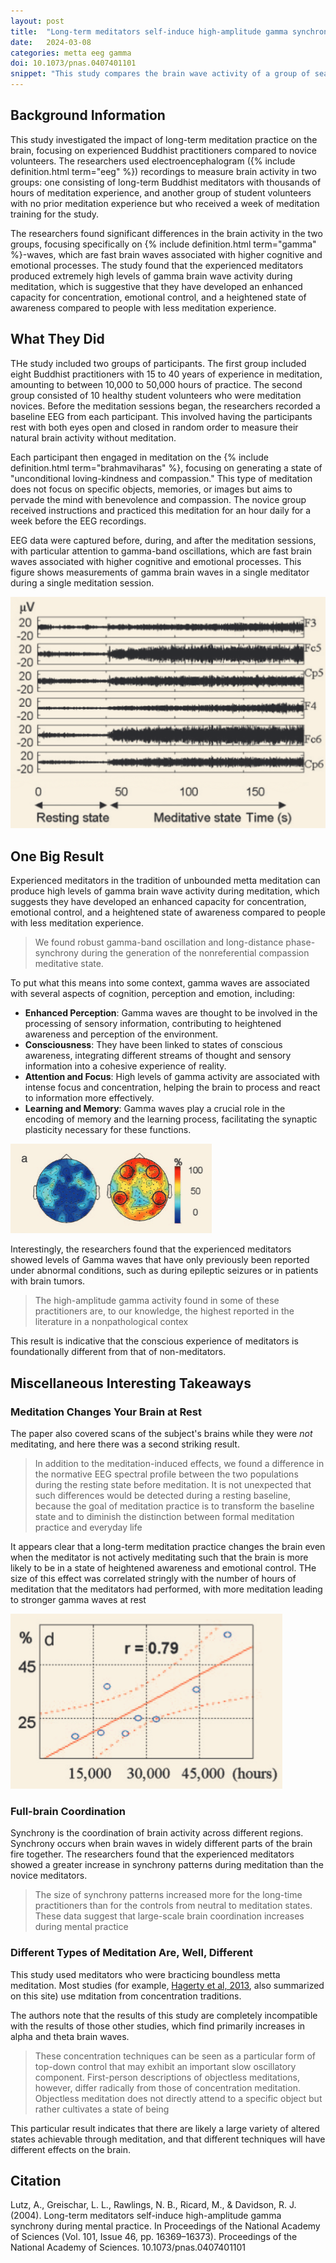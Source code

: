 ```yaml
---
layout: post
title:  "Long-term meditators self-induce high-amplitude gamma synchrony during mental practice"
date:   2024-03-08
categories: metta eeg gamma
doi: 10.1073/pnas.0407401101
snippet: "This study compares the brain wave activity of a group of seasoned meditators to that of meditation novices, both at rest and during meditation. It finds that experienced meditators generate extremely high amounts of gamma brain waves, associated with enhanced perception, consciouness, attention and memory.  These gamma waves are elevated both in- and out- side of meditation. More meditation experience is correlated with stronger gamma waves."
---
```


## Background Information

This study investigated the impact of long-term meditation practice on the brain, focusing on experienced Buddhist practitioners compared to novice volunteers. The researchers used electroencephalogram ({% include definition.html term="eeg" %}) recordings to measure brain activity in two groups: one consisting of long-term Buddhist meditators with thousands of hours of meditation experience, and another group of student volunteers with no prior meditation experience but who received a week of meditation training for the study.

The researchers found significant differences in the brain activity in the two groups, focusing specifically on {% include definition.html term="gamma" %}-waves, which are fast brain waves associated with higher cognitive and emotional processes. The study found that the experienced meditators produced extremely high levels of gamma brain wave activity during meditation, which is suggestive that they have developed an enhanced capacity for concentration, emotional control, and a heightened state of awareness compared to people with less meditation experience.

## What They Did

THe study included two groups of participants. The first group included eight Buddhist practitioners with 15 to 40 years of experience in meditation, amounting to between 10,000 to 50,000 hours of practice. The second group consisted of 10 healthy student volunteers who were meditation novices.  Before the meditation sessions began, the researchers recorded a baseline EEG from each participant. This involved having the participants rest with both eyes open and closed in random order to measure their natural brain activity without meditation.

Each participant then engaged in meditation on the {% include definition.html term="brahmaviharas" %}, focusing on generating a state of "unconditional loving-kindness and compassion." This type of meditation does not focus on specific objects, memories, or images but aims to pervade the mind with benevolence and compassion. The novice group received instructions and practiced this meditation for an hour daily for a week before the EEG recordings.

EEG data were captured before, during, and after the meditation sessions, with particular attention to gamma-band oscillations, which are fast brain waves associated with higher cognitive and emotional processes.  This figure shows measurements of gamma brain waves in a single meditator during a single meditation session.

![The size of gamma waves for one meditator during a session measured from four electrodes.  The meditator started meditating at 45 seconds, and the amplitude of the gamma waves picks up quickly and continues to increase in size](/assets/article_images/high-amplitude-gamma-synchrony/gamma.png)

## One Big Result

Experienced meditators in the tradition of unbounded metta meditation can produce high levels of gamma brain wave activity during meditation, which suggests they have developed an enhanced capacity for concentration, emotional control, and a heightened state of awareness compared to people with less meditation experience.

> We found robust gamma-band oscillation and long-distance phase-synchrony during the generation of the nonreferential compassion meditative state.

To put what this means into some context, gamma waves are associated with several aspects of cognition, perception and emotion, including:

* **Enhanced Perception**: Gamma waves are thought to be involved in the processing of sensory information, contributing to heightened awareness and perception of the environment.
* **Consciousness**: They have been linked to states of conscious awareness, integrating different streams of thought and sensory information into a cohesive experience of reality.
* **Attention and Focus**: High levels of gamma activity are associated with intense focus and concentration, helping the brain to process and react to information more effectively.
* **Learning and Memory**: Gamma waves play a crucial role in the encoding of memory and the learning process, facilitating the synaptic plasticity necessary for these functions.

![Maps showing what fraction of the meditators in the inexperienced (left) and experienced (right) groups had increases of at least 2x in gamma wave amplitude during meditation.  Almost all experienced meditators experienced sharp spikes in the amplitude of their brain's gamma waves](/assets/article_images/high-amplitude-gamma-synchrony/gamma_map.png)

Interestingly, the researchers found that the experienced meditators showed levels of Gamma waves that have only previously been reported under abnormal conditions, such as during epileptic seizures or in patients with brain tumors.

> The high-amplitude gamma activity found in some of these practitioners are, to our knowledge, the highest reported in the literature in a nonpathological contex

This result is indicative that the conscious experience of meditators is foundationally different from that of non-meditators.

## Miscellaneous Interesting Takeaways

### Meditation Changes Your Brain at Rest

The paper also covered scans of the subject's brains while they were *not* meditating, and here there was a second striking result.

> In addition to the meditation-induced effects, we found a difference in the normative EEG spectral profile between the two populations during the resting state before meditation. It is not unexpected that such differences would be detected during a resting baseline, because the goal of meditation practice is to transform the baseline state and to diminish the distinction between formal meditation practice and everyday life

It appears clear that a long-term meditation practice changes the brain even when the meditator is not actively meditating such that the brain is more likely to be in a state of heightened awareness and emotional control.  THe size of this effect was correlated stringly with the number of hours of meditation that the meditators had performed, with more meditation leading to stronger gamma waves at rest

![Plot showing the relative gamma activation for the meditators at rest as a function of the number of hours of meditative experience they have.  There is a strong positive correlation between the number of hours of meditation experience and the strength of the resting gamma waves](/assets/article_images/high-amplitude-gamma-synchrony/gamma_vs_experience.png)

### Full-brain Coordination

Synchrony is the coordination of brain activity across different regions.  Synchrony occurs when brain waves in widely different parts of the brain fire together.  The researchers found that the experienced meditators showed a greater increase in synchrony patterns during meditation than the novice meditators.

> The size of synchrony patterns increased more for the long-time practitioners than for the controls from neutral to meditation states. These data suggest that large-scale brain coordination increases during mental practice

### Different Types of Meditation Are, Well, Different

This study used meditators who were bracticing boundless metta meditation.  Most studies (for example, [Hagerty et al, 2013](/ecstatic-meditation-reward-system), also summarized on this site) use mditation from concentration traditions.

The authors note that the results of this study are completely incompatible with the results of those other studies, which find primarily increases in alpha and theta brain waves.

> These concentration techniques can be seen as a particular form of top-down control that may exhibit an important slow oscillatory component. First-person descriptions of objectless meditations, however, differ radically from those of concentration meditation. Objectless meditation does not directly attend to a specific object but rather cultivates a state of being

This particular result indicates that there are likely a large variety of altered states achievable through meditation, and that different techniques will have different effects on the brain.

## Citation

Lutz, A., Greischar, L. L., Rawlings, N. B., Ricard, M., & Davidson, R. J. (2004). Long-term meditators self-induce high-amplitude gamma synchrony during mental practice. In Proceedings of the National Academy of Sciences (Vol. 101, Issue 46, pp. 16369–16373). Proceedings of the National Academy of Sciences. 10.1073/pnas.0407401101